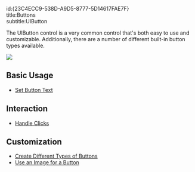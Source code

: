 id:{23C4ECC9-538D-A9D5-8777-5D14617FAE7F}  
title:Buttons  
subtitle:UIButton  

The UIButton control is a very common control that's both easy to use and
customizable. Additionally, there are a number of different built-in button
types available.

 [ ![](Images/05.png)](Images/05.png)

 <a name="Basic_Usage" class="injected"></a>


## Basic Usage

-   [Set Button Text](/recipes/ios/standard_controls/buttons/set_button_text) 


 <a name="Interaction" class="injected"></a>


## Interaction

-   [Handle Clicks](/recipes/ios/standard_controls/buttons/handle_clicks) 


 <a name="Customization" class="injected"></a>


## Customization

-   [Create Different Types of Buttons](/recipes/ios/standard_controls/buttons/create_different_types_of_buttons) 
-   [Use an Image for a Button](/recipes/ios/standard_controls/buttons/use_an_image_for_a_button)